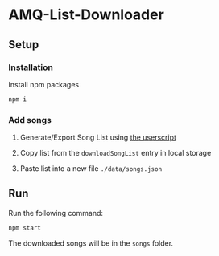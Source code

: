 # AMQ-List-Downloader

## Setup

### Installation

Install npm packages
```sh
npm i
```

### Add songs 

1. Generate/Export Song List using [the userscript](https://github.com/Nick-NCSU/AMQ-List-Downloader/raw/main/src/generator.user.js)

2. Copy list from the `downloadSongList` entry in local storage

3. Paste list into a new file `./data/songs.json`

## Run

Run the following command:
```sh
npm start
```

The downloaded songs will be in the `songs` folder.
